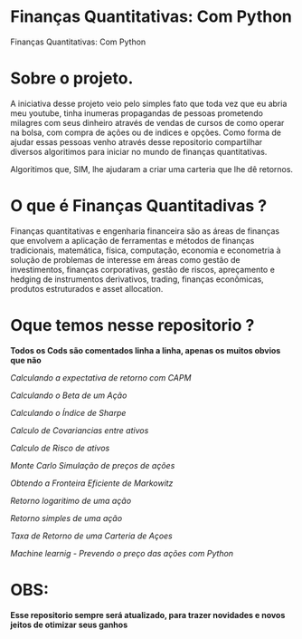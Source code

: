 # Finanças Quantitativas: Com Python
Finanças Quantitativas: Com Python

# Sobre o projeto.
A iniciativa desse projeto veio pelo simples fato que toda vez que eu abria meu youtube, tinha inumeras propagandas de pessoas prometendo milagres com seus dinheiro através de vendas de cursos de como operar na bolsa, com compra de ações ou de indices e opções. Como forma de ajudar essas pessoas venho através desse repositorio compartilhar diversos algoritimos para iniciar no mundo de finanças quantitativas.

Algoritimos que, SIM, lhe ajudaram a criar uma carteria que lhe dê retornos.

# O que é Finanças Quantitadivas ?

Finanças quantitativas e engenharia financeira são as áreas de finanças que envolvem
a aplicação de ferramentas e métodos de finanças tradicionais, matemática, física,
computação, economia e econometria à solução de problemas de interesse em áreas
como gestão de investimentos, finanças corporativas, gestão de riscos, apreçamento
e hedging de instrumentos derivativos, trading, finanças econômicas, produtos
estruturados e asset allocation.

# Oque temos nesse repositorio ?
**Todos os Cods são comentados linha a linha, apenas os muitos obvios que não**

*Calculando a expectativa de retorno com CAPM*

*Calculando o Beta de um Ação*

*Calculando o Índice de Sharpe*

*Calculo de Covariancias entre ativos*

*Calculo de Risco de ativos*

*Monte Carlo Simulação de preços de ações*

*Obtendo a Fronteira Eficiente de Markowitz*

*Retorno logaritimo de uma ação*

*Retorno simples de uma ação*

*Taxa de Retorno de uma Carteria de Açoes*

*Machine learnig - Prevendo o preço das ações com Python*

# OBS:
**Esse repositorio sempre será atualizado, para trazer novidades e novos jeitos de otimizar seus ganhos**


